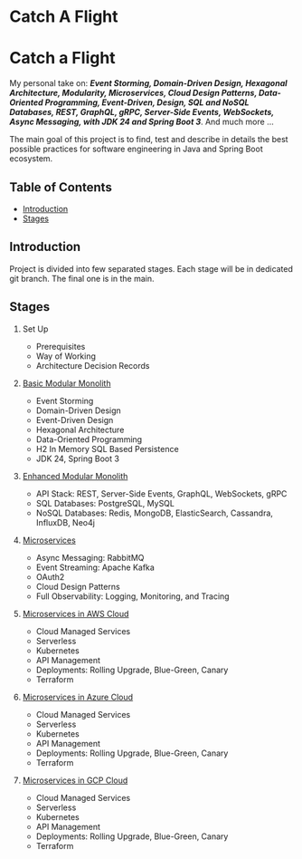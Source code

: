 # Catch A Flight

# Catch a Flight

My personal take on:
_**Event Storming, Domain-Driven Design, Hexagonal Architecture, Modularity, Microservices, Cloud Design Patterns, 
Data-Oriented Programming, Event-Driven, Design, SQL and NoSQL Databases, REST, GraphQL, gRPC, Server-Side Events, 
WebSockets, Async Messaging, with JDK 24 and Spring Boot 3**_. And much more ...

The main goal of this project is to find, test and describe in details the best possible practices for software 
engineering in Java and Spring Boot ecosystem.

## Table of Contents

* [Introduction](#introduction)
* [Stages](#stages)

## Introduction

Project is divided into few separated stages. Each stage will be in dedicated git branch. The final one is in the main.

## Stages

1. Set Up
    * Prerequisites
    * Way of Working
    * Architecture Decision Records

2. [Basic Modular Monolith](https://github.com/java-architecture-guild/catch-a-flight/tree/modular-monolith-base) 
    * Event Storming
    * Domain-Driven Design
    * Event-Driven Design
    * Hexagonal Architecture
    * Data-Oriented Programming
    * H2 In Memory SQL Based Persistence
    * JDK 24, Spring Boot 3

3. [Enhanced Modular Monolith](https://github.com/java-architecture-guild/catch-a-flight/tree/modular-monolith-enhanced)
    * API Stack: REST, Server-Side Events, GraphQL, WebSockets, gRPC
    * SQL Databases: PostgreSQL, MySQL
    * NoSQL Databases: Redis, MongoDB, ElasticSearch, Cassandra, InfluxDB, Neo4j

4. [Microservices](https://github.com/java-architecture-guild/catch-a-flight/tree/microservices-docker)
    * Async Messaging: RabbitMQ
    * Event Streaming: Apache Kafka
    * OAuth2
    * Cloud Design Patterns
    * Full Observability: Logging, Monitoring, and Tracing

5. [Microservices in AWS Cloud](https://github.com/java-architecture-guild/catch-a-flight/tree/microservices-aws)
    * Cloud Managed Services
    * Serverless
    * Kubernetes
    * API Management
    * Deployments: Rolling Upgrade, Blue-Green, Canary
    * Terraform

6. [Microservices in Azure Cloud](https://github.com/java-architecture-guild/catch-a-flight/tree/microservices-azure)
   * Cloud Managed Services
   * Serverless
   * Kubernetes
   * API Management
   * Deployments: Rolling Upgrade, Blue-Green, Canary
   * Terraform

7. [Microservices in GCP Cloud](https://github.com/java-architecture-guild/catch-a-flight/tree/microservices-gcp)
   * Cloud Managed Services
   * Serverless
   * Kubernetes
   * API Management
   * Deployments: Rolling Upgrade, Blue-Green, Canary
   * Terraform
